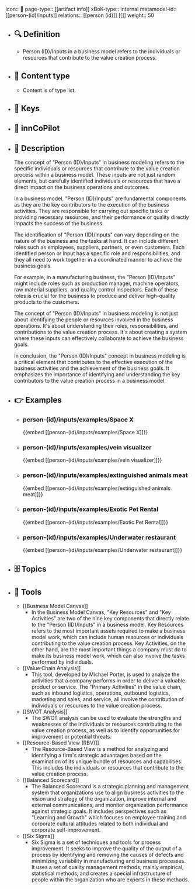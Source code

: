 icon:: 🧿
page-type:: [[artifact info]]
xBoK-type:: internal
metamodel-id:: [[person-(id)/inputs]]
relations:: [[person (id)]] [[]]
weight:: 50

- ## 🔍 Definition
  - Person (ID)/Inputs in a business model refers to the individuals or resources that contribute to the value creation process.
- ## 📰 Content type 
  - Content is of type list.
  
- ## 🔑 Keys
  
- ## 🤖 innCoPilot
  
- ## 📖 Description
  The concept of "Person (ID)/Inputs" in business modeling refers to the specific individuals or resources that contribute to the value creation process within a business model. These inputs are not just random elements, but carefully identified individuals or resources that have a direct impact on the business operations and outcomes.
  
  In a business model, "Person (ID)/Inputs" are fundamental components as they are the key contributors to the execution of the business activities. They are responsible for carrying out specific tasks or providing necessary resources, and their performance or quality directly impacts the success of the business.
  
  The identification of "Person (ID)/Inputs" can vary depending on the nature of the business and the tasks at hand. It can include different roles such as employees, suppliers, partners, or even customers. Each identified person or input has a specific role and responsibilities, and they all need to work together in a coordinated manner to achieve the business goals.
  
  For example, in a manufacturing business, the "Person (ID)/Inputs" might include roles such as production manager, machine operators, raw material suppliers, and quality control inspectors. Each of these roles is crucial for the business to produce and deliver high-quality products to the customers.
  
  The concept of "Person (ID)/Inputs" in business modeling is not just about identifying the people or resources involved in the business operations. It's about understanding their roles, responsibilities, and contributions to the value creation process. It's about creating a system where these inputs can effectively collaborate to achieve the business goals.
  
  In conclusion, the "Person (ID)/Inputs" concept in business modeling is a critical element that contributes to the effective execution of the business activities and the achievement of the business goals. It emphasizes the importance of identifying and understanding the key contributors to the value creation process in a business model.
- ## 👉 Examples
  - ### person-(id)/inputs/examples/Space X
    {{embed [[person-(id)/inputs/examples/Space X]]}}
  - ### person-(id)/inputs/examples/vein visualizer
    {{embed [[person-(id)/inputs/examples/vein visualizer]]}}
  - ### person-(id)/inputs/examples/extinguished animals meat
    {{embed [[person-(id)/inputs/examples/extinguished animals meat]]}}
  - ### person-(id)/inputs/examples/Exotic Pet Rental
    {{embed [[person-(id)/inputs/examples/Exotic Pet Rental]]}}
  - ### person-(id)/inputs/examples/Underwater restaurant
    {{embed [[person-(id)/inputs/examples/Underwater restaurant]]}}
  
- ## 🗄️ Topics
  
- ## 🧰 Tools
  - [[Business Model Canvas]]
    - In the Business Model Canvas, "Key Resources" and "Key Activities" are two of the nine key components that directly relate to the "Person (ID)/Inputs" in a business model. Key Resources refers to the most important assets required to make a business model work, which can include human resources or individuals contributing to the value creation process. Key Activities, on the other hand, are the most important things a company must do to make its business model work, which can also involve the tasks performed by individuals.
  - [[Value Chain Analysis]]
    - This tool, developed by Michael Porter, is used to analyze the activities that a company performs in order to deliver a valuable product or service. The "Primary Activities" in the value chain, such as inbound logistics, operations, outbound logistics, marketing and sales, and service, all involve the contribution of individuals or resources to the value creation process.
  - [[SWOT Analysis]]
    - The SWOT analysis can be used to evaluate the strengths and weaknesses of the individuals or resources contributing to the value creation process, as well as to identify opportunities for improvement or potential threats.
  - [[Resource-Based View (RBV)]]
    - The Resource-Based View is a method for analyzing and identifying a firm's strategic advantages based on the examination of its unique bundle of resources and capabilities. This includes the individuals or resources that contribute to the value creation process.
  - [[Balanced Scorecard]]
    - The Balanced Scorecard is a strategic planning and management system that organizations use to align business activities to the vision and strategy of the organization, improve internal and external communications, and monitor organization performance against strategic goals. It includes perspectives such as "Learning and Growth" which focuses on employee training and corporate cultural attitudes related to both individual and corporate self-improvement.
  - [[Six Sigma]]
    - Six Sigma is a set of techniques and tools for process improvement. It seeks to improve the quality of the output of a process by identifying and removing the causes of defects and minimizing variability in manufacturing and business processes. It uses a set of quality management methods, mainly empirical, statistical methods, and creates a special infrastructure of people within the organization who are experts in these methods.
